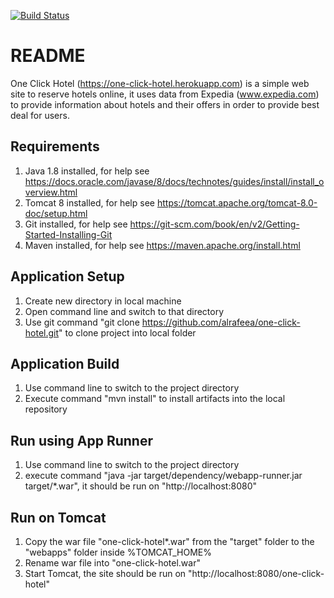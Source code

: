 [![Build Status](https://travis-ci.org/alrafeea/one-click-hotel.svg?branch=master)](https://travis-ci.org/alrafeea/one-click-hotel)

# README

One Click Hotel (https://one-click-hotel.herokuapp.com) is a simple web site to reserve hotels online, it uses data from Expedia (www.expedia.com) to provide information about hotels and their offers in order to provide best deal for users.

## Requirements

1. Java 1.8 installed, for help see https://docs.oracle.com/javase/8/docs/technotes/guides/install/install_overview.html
2. Tomcat 8 installed, for help see https://tomcat.apache.org/tomcat-8.0-doc/setup.html
3. Git installed, for help see https://git-scm.com/book/en/v2/Getting-Started-Installing-Git
4. Maven installed, for help see https://maven.apache.org/install.html


## Application Setup

1. Create new directory in local machine
2. Open command line and switch to that directory
3. Use git command "git clone https://github.com/alrafeea/one-click-hotel.git" to clone project into local folder


## Application Build

1. Use command line to switch to the project directory
2. Execute command "mvn install" to install artifacts into the local repository 


## Run using App Runner

1. Use command line to switch to the project directory
2. execute command "java -jar target/dependency/webapp-runner.jar target/*.war", it should be run on "http://localhost:8080"


## Run on Tomcat

1. Copy the war file "one-click-hotel*.war" from the "target" folder to the "webapps" folder inside %TOMCAT_HOME%
2. Rename war file into "one-click-hotel.war"
3. Start Tomcat, the site should be run on "http://localhost:8080/one-click-hotel"
